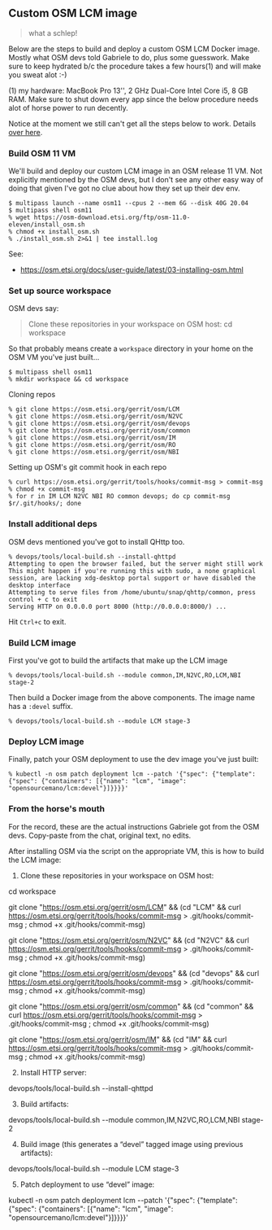 Custom OSM LCM image
--------------------
> what a schlep!

Below are the steps to build and deploy a custom OSM LCM Docker image.
Mostly what OSM devs told Gabriele to do, plus some guesswork. Make
sure to keep hydrated b/c the procedure takes a few hours(1) and will
make you sweat alot :-)

(1) my hardware: MacBook Pro 13'', 2 GHz Dual-Core Intel Core i5,
8 GB RAM. Make sure to shut down every app since the below procedure
needs alot of horse power to run decently.

Notice at the moment we still can't get all the steps below to work.
Details [over here][fails].


### Build OSM 11 VM

We'll build and deploy our custom LCM image in an OSM release 11 VM.
Not explicitly mentioned by the OSM devs, but I don't see any other
easy way of doing that given I've got no clue about how they set up
their dev env.

```console
$ multipass launch --name osm11 --cpus 2 --mem 6G --disk 40G 20.04
$ multipass shell osm11
% wget https://osm-download.etsi.org/ftp/osm-11.0-eleven/install_osm.sh
% chmod +x install_osm.sh
% ./install_osm.sh 2>&1 | tee install.log
```

See:

- https://osm.etsi.org/docs/user-guide/latest/03-installing-osm.html


### Set up source workspace

OSM devs say:

> Clone these repositories in your workspace on OSM host:
> cd workspace

So that probably means create a `workspace` directory in your home on
the OSM VM you've just built...


```console
$ multipass shell osm11
% mkdir workspace && cd workspace
```

Cloning repos

```console
% git clone https://osm.etsi.org/gerrit/osm/LCM
% git clone https://osm.etsi.org/gerrit/osm/N2VC
% git clone https://osm.etsi.org/gerrit/osm/devops
% git clone https://osm.etsi.org/gerrit/osm/common
% git clone https://osm.etsi.org/gerrit/osm/IM
% git clone https://osm.etsi.org/gerrit/osm/RO
% git clone https://osm.etsi.org/gerrit/osm/NBI
```

Setting up OSM's git commit hook in each repo


```console
% curl https://osm.etsi.org/gerrit/tools/hooks/commit-msg > commit-msg
% chmod +x commit-msg
% for r in IM LCM N2VC NBI RO common devops; do cp commit-msg $r/.git/hooks/; done
```


### Install additional deps

OSM devs mentioned you've got to install QHttp too.

```console
% devops/tools/local-build.sh --install-qhttpd
Attempting to open the browser failed, but the server might still work
This might happen if you're running this with sudo, a none graphical session, are lacking xdg-desktop portal support or have disabled the desktop interface
Attempting to serve files from /home/ubuntu/snap/qhttp/common, press control + c to exit
Serving HTTP on 0.0.0.0 port 8000 (http://0.0.0.0:8000/) ...
```

Hit `Ctrl+c` to exit.


### Build LCM image

First you've got to build the artifacts that make up the LCM image

```console
% devops/tools/local-build.sh --module common,IM,N2VC,RO,LCM,NBI stage-2
```

Then build a Docker image from the above components. The image name has
a `:devel` suffix.
 
```console
% devops/tools/local-build.sh --module LCM stage-3
```


### Deploy LCM image

Finally, patch your OSM deployment to use the dev image you've just
built:

```console
% kubectl -n osm patch deployment lcm --patch '{"spec": {"template": {"spec": {"containers": [{"name": "lcm", "image": "opensourcemano/lcm:devel"}]}}}}'
```



### From the horse's mouth

For the record, these are the actual instructions Gabriele got from
the OSM devs. Copy-paste from the chat, original text, no edits.

After installing OSM via the script on the appropriate VM, this is
how to build the LCM image:

1. Clone these repositories in your workspace on OSM host:

cd workspace

git clone "https://osm.etsi.org/gerrit/osm/LCM" && (cd "LCM" && curl https://osm.etsi.org/gerrit/tools/hooks/commit-msg > .git/hooks/commit-msg ; chmod +x .git/hooks/commit-msg)

git clone "https://osm.etsi.org/gerrit/osm/N2VC" && (cd "N2VC" && curl https://osm.etsi.org/gerrit/tools/hooks/commit-msg > .git/hooks/commit-msg ; chmod +x .git/hooks/commit-msg)

git clone "https://osm.etsi.org/gerrit/osm/devops" && (cd "devops" && curl https://osm.etsi.org/gerrit/tools/hooks/commit-msg > .git/hooks/commit-msg ; chmod +x .git/hooks/commit-msg)

git clone "https://osm.etsi.org/gerrit/osm/common" && (cd "common" && curl https://osm.etsi.org/gerrit/tools/hooks/commit-msg > .git/hooks/commit-msg ; chmod +x .git/hooks/commit-msg)

git clone "https://osm.etsi.org/gerrit/osm/IM" && (cd "IM" && curl https://osm.etsi.org/gerrit/tools/hooks/commit-msg > .git/hooks/commit-msg ; chmod +x .git/hooks/commit-msg)

 

2. Install HTTP server:

devops/tools/local-build.sh --install-qhttpd

 

3. Build artifacts:

devops/tools/local-build.sh --module common,IM,N2VC,RO,LCM,NBI stage-2

 

4. Build image (this generates a “devel” tagged image using previous artifacts):

devops/tools/local-build.sh --module LCM stage-3

 

5. Patch deployment to use “devel” image:

kubectl -n osm patch deployment lcm --patch '{"spec": {"template": {"spec": {"containers": [{"name": "lcm", "image": "opensourcemano/lcm:devel"}]}}}}'




[fails]: ./failed-steps.md
